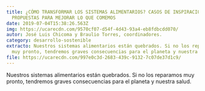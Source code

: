 ```yaml
---
title: ¿CÓMO TRANSFORMAR LOS SISTEMAS ALIMENTARIOS? CASOS DE INSPIRACIÓN Y
  PROPUESTAS PARA MEJORAR LO QUE COMEMOS
date: 2019-07-04T15:38:26.563Z
img: https://ucarecdn.com/9570cf07-d54f-4d43-93a4-eb8fdbcdd070/
autor: José Luis Chicoma y Braulio Torres, coordinadores.
category: desarrollo-sostenible
extracto: Nuestros sistemas alimentarios están quebrados. Si no los reparamos
  muy pronto, tendremos graves consecuencias para el planeta y nuestra salud.
file: https://ucarecdn.com/997e0c3d-2683-439c-9132-7c07de37d1c9/
---
```

<!--StartFragment-->

Nuestros sistemas alimentarios están quebrados. Si no los reparamos muy pronto, tendremos graves consecuencias para el planeta y nuestra salud.

<!--EndFragment-->